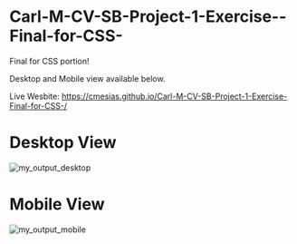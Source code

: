# Carl-M-CV-SB-Project-1-Exercise--Final-for-CSS-
Final for CSS portion!

Desktop and Mobile view available below.

Live Wesbite: https://cmesias.github.io/Carl-M-CV-SB-Project-1-Exercise-Final-for-CSS-/


# Desktop View
![my_output_desktop](https://github.com/cmesias/Carl-M-CV-SB-Project-1-Exercise-Final-for-CSS-/assets/17791454/14bef431-0b8a-4844-950a-e994c9a79529)

# Mobile View
![my_output_mobile](https://github.com/cmesias/Carl-M-CV-SB-Project-1-Exercise-Final-for-CSS-/assets/17791454/9bbda01f-8c59-4ea3-a5db-5ad098cfb130)
